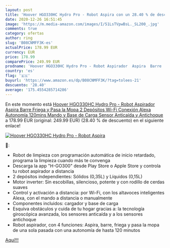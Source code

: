 ```yaml
---
layout: post
title: 'Hoover HGO330HC Hydro Pro - Robot Aspira con un 28.40 % de descuento'
date: 2020-12-26 16:51:45
image: 'https://m.media-amazon.com/images/I/51LsTVpwBsL._SL200_.jpg'
comments: true
category: ofertas
author: ring
slug: 'B08CNMFF3K-es'
actualPrice: 178.99 EUR
currency: EUR
price: 178.99
comparePrice: 249.99 EUR
prodname: 'Hoover HGO330HC Hydro Pro - Robot Aspirador  Aspira  Barre  Friega y Pasa la Mopa  2 Depósitos  Wi-Fi  Conexión Alexa  Autonomía 120mins  Mando y Base de Carga  Sensor Anticaída y Antichoque'
country: 'es'
flag: '🇪🇸'
buyurl: 'https://www.amazon.es/dp/B08CNMFF3K/?tag=tolees-21'
descuento: '28.40'
average: '175.4554285714286'
---
```


En este momento está [Hoover HGO330HC Hydro Pro - Robot Aspirador  Aspira  Barre  Friega y Pasa la Mopa  2 Depósitos  Wi-Fi  Conexión Alexa  Autonomía 120mins  Mando y Base de Carga  Sensor Anticaída y Antichoque](https://www.amazon.es/dp/B08CNMFF3K/?tag=tolees-21) a 178.99 EUR (original: 249.99 EUR) (28.40 %  de descuento) en el siguiente enlace!

[![Hoover HGO330HC Hydro Pro - Robot Aspira](https://m.media-amazon.com/images/I/51LsTVpwBsL._SL200_.jpg)](https://www.amazon.es/dp/B08CNMFF3K/?tag=tolees-21)

🔎:

- Robot de limpieza con programación automática de inicio retardado, programa la limpieza cuando más te convenga
- Descarga la app "H-GO300" desde Play Store o Apple Store y controla tu robot aspirador a distancia
- 2 depósitos independientes: Sólidos (0,35L) y Líquidos (0,15L)
- Motor inverter: Sin escobillas, silencioso, potente y con rodillo de cerdas suaves
- Control y activación a distancia: por Wi-Fi, con los altavoces inteligentes Alexa, con el mando a distancia o manualmente
- Componentes incluidos: cargador y base de carga
- Esquiva obstáculos y cuida de tu hogar gracias a: la tecnología giroscópica avanzada, los sensores anticaída y a los sensores antichoque
- Robot aspirador, con 4 funciones: Aspira, barre, friega y pasa la mopa de una sola pasada con una autonomía de hasta 120 minutos

[Aquí!!!](https://www.amazon.es/dp/B08CNMFF3K/?tag=tolees-21)
